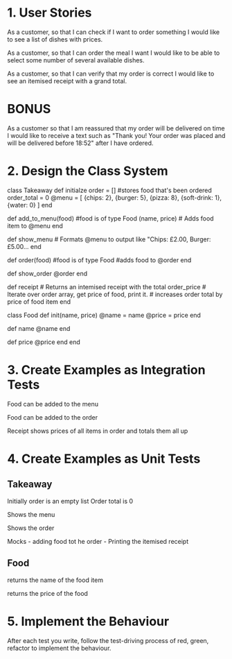 # 1. User Stories
As a customer, so that I can check if I want to order something
I would like to see a list of dishes with prices.

As a customer, so that I can order the meal I want
I would like to be able to select some number of several available dishes.

As a customer, so that I can verify that my order is correct
I would like to see an itemised receipt with a grand total.

# BONUS
As a customer so that I am reassured that my order will be delivered on time
I would like to receive a text such as "Thank you! Your order was placed and will be delivered before 18:52" after I have ordered.

# 2. Design the Class System
class Takeaway
  def initialze
    order = [] #stores food that's been ordered
    order_total = 0
    @menu = [
      {chips: 2},
      {burger: 5},
      {pizza: 8},
      {soft-drink: 1},
      {water: 0}
    ]
  end

  def add_to_menu(food) #food is of type Food (name, price)
    # Adds food item to @menu
  end

  def show_menu
    # Formats @menu to output like "Chips: £2.00, Burger: £5.00...
  end

  def order(food) #food is of type Food
    #adds food to @order
  end

  def show_order
    @order
  end

  def receipt
    # Returns an intemised receipt with the total order_price
    # Iterate over order array, get price of food, print it. 
    # increases order total by price of food item
  end


class Food
  def init(name, price)
    @name = name
    @price = price
  end

  def name
    @name
  end

  def price
    @price
  end
end

# 3. Create Examples as Integration Tests
Food can be added to the menu

Food can be added to the order

Receipt shows prices of all items in order and totals them all up

# 4. Create Examples as Unit Tests
  ## Takeaway
Initially order is an empty list
          Order total is 0

Shows the menu

Shows the order

Mocks - adding food tot he order
      - Printing the itemised receipt

  ## Food

returns the name of the food item

returns the price of the food

# 5. Implement the Behaviour
After each test you write, follow the test-driving process of red, green, refactor to implement the behaviour.